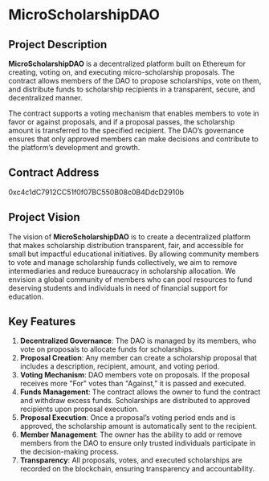 # MicroScholarshipDAO

## Project Description
**MicroScholarshipDAO** is a decentralized platform built on Ethereum for creating, voting on, and executing micro-scholarship proposals. The contract allows members of the DAO to propose scholarships, vote on them, and distribute funds to scholarship recipients in a transparent, secure, and decentralized manner. 

The contract supports a voting mechanism that enables members to vote in favor or against proposals, and if a proposal passes, the scholarship amount is transferred to the specified recipient. The DAO’s governance ensures that only approved members can make decisions and contribute to the platform’s development and growth.

## Contract Address
0xc4c1dC7912CC51f0f07BC550B08c0B4DdcD2910b


## Project Vision
The vision of **MicroScholarshipDAO** is to create a decentralized platform that makes scholarship distribution transparent, fair, and accessible for small but impactful educational initiatives. By allowing community members to vote and manage scholarship funds collectively, we aim to remove intermediaries and reduce bureaucracy in scholarship allocation. We envision a global community of members who can pool resources to fund deserving students and individuals in need of financial support for education.

## Key Features
1. **Decentralized Governance**: The DAO is managed by its members, who vote on proposals to allocate funds for scholarships.
2. **Proposal Creation**: Any member can create a scholarship proposal that includes a description, recipient, amount, and voting period.
3. **Voting Mechanism**: DAO members vote on proposals. If the proposal receives more "For" votes than "Against," it is passed and executed.
4. **Funds Management**: The contract allows the owner to fund the contract and withdraw excess funds. Scholarships are distributed to approved recipients upon proposal execution.
5. **Proposal Execution**: Once a proposal’s voting period ends and is approved, the scholarship amount is automatically sent to the recipient.
6. **Member Management**: The owner has the ability to add or remove members from the DAO to ensure only trusted individuals participate in the decision-making process.
7. **Transparency**: All proposals, votes, and executed scholarships are recorded on the blockchain, ensuring transparency and accountability.
